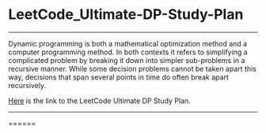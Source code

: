 # LeetCode_Ultimate-DP-Study-Plan
------

Dynamic programming is both a mathematical optimization method and a computer programming method. In both contexts it refers to simplifying a complicated problem by breaking it down into simpler sub-problems in a recursive manner. While some decision problems cannot be taken apart this way, decisions that span several points in time do often break apart recursively.

[Here] is the link to the LeetCode Ultimate DP Study Plan.

[Here]: https://leetcode.com/study-plan/dynamic-programming/?progress=n5biiqs

------
======
